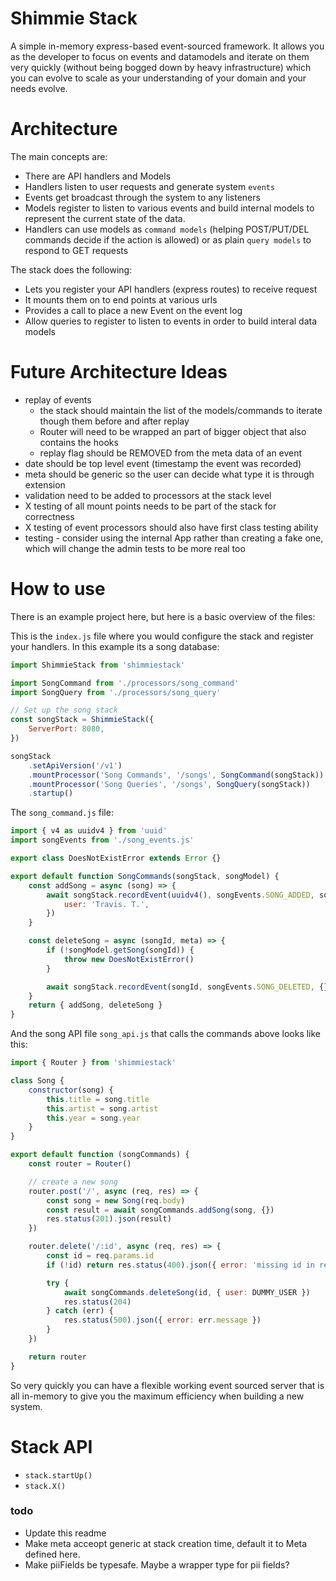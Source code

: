 # Shimmie Stack

A simple in-memory express-based event-sourced framework. It allows you as the
developer to focus on events and datamodels and iterate on them very quickly (without
being bogged down by heavy infrastructure) which you can evolve to scale as your understanding
of your domain and your needs evolve.

# Architecture

The main concepts are:

-   There are API handlers and Models
-   Handlers listen to user requests and generate system `events`
-   Events get broadcast through the system to any listeners
-   Models register to listen to various events and build internal models to represent the current state of the data.
-   Handlers can use models as `command models` (helping POST/PUT/DEL commands decide if the action is allowed) or as plain `query models` to respond to GET requests

The stack does the following:

-   Lets you register your API handlers (express routes) to receive request
-   It mounts them on to end points at various urls
-   Provides a call to place a new Event on the event log
-   Allow queries to register to listen to events in order to build interal data models

# Future Architecture Ideas

-   replay of events
    -   the stack should maintain the list of the models/commands to iterate though them before and after replay
    -   Router will need to be wrapped an part of bigger object that also contains the hooks
    -   replay flag should be REMOVED from the meta data of an event
-   date should be top level event (timestamp the event was recorded)
-   meta should be generic so the user can decide what type it is through extension
-   validation need to be added to processors at the stack level
-   X testing of all mount points needs to be part of the stack for correctness
-   X testing of event processors should also have first class testing ability
-   testing - consider using the internal App rather than creating a fake one, which will change the admin tests to be more real too

# How to use

There is an example project here, but here is a basic overview of the files:

This is the `index.js` file where you would configure the stack and register your handlers. In this example its a song database:

```javascript
import ShimmieStack from 'shimmiestack'

import SongCommand from './processors/song_command'
import SongQuery from './processors/song_query'

// Set up the song stack
const songStack = ShimmieStack({
    ServerPort: 8080,
})

songStack
    .setApiVersion('/v1')
    .mountProcessor('Song Commands', '/songs', SongCommand(songStack))
    .mountProcessor('Song Queries', '/songs', SongQuery(songStack))
    .startup()
```

The `song_command.js` file:

```javascript
import { v4 as uuidv4 } from 'uuid'
import songEvents from './song_events.js'

export class DoesNotExistError extends Error {}

export default function SongCommands(songStack, songModel) {
    const addSong = async (song) => {
        await songStack.recordEvent(uuidv4(), songEvents.SONG_ADDED, song, {
            user: 'Travis. T.',
        })
    }

    const deleteSong = async (songId, meta) => {
        if (!songModel.getSong(songId)) {
            throw new DoesNotExistError()
        }

        await songStack.recordEvent(songId, songEvents.SONG_DELETED, {}, meta)
    }
    return { addSong, deleteSong }
}
```

And the song API file `song_api.js` that calls the commands above looks like this:

```javascript
import { Router } from 'shimmiestack'

class Song {
    constructor(song) {
        this.title = song.title
        this.artist = song.artist
        this.year = song.year
    }
}

export default function (songCommands) {
    const router = Router()

    // create a new song
    router.post('/', async (req, res) => {
        const song = new Song(req.body)
        const result = await songCommands.addSong(song, {})
        res.status(201).json(result)
    })

    router.delete('/:id', async (req, res) => {
        const id = req.params.id
        if (!id) return res.status(400).json({ error: 'missing id in request' })

        try {
            await songCommands.deleteSong(id, { user: DUMMY_USER })
            res.status(204)
        } catch (err) {
            res.status(500).json({ error: err.message })
        }
    })

    return router
}
```

So very quickly you can have a flexible working event sourced server that is all in-memory to give you the maximum efficiency when building a new system.

# Stack API

-   `stack.startUp()`
-   `stack.X()`


### todo
- Update this readme
- Make meta acceopt generic at stack creation time, default it to Meta defined here.
- Make piiFields be typesafe. Maybe a wrapper type for pii fields?
